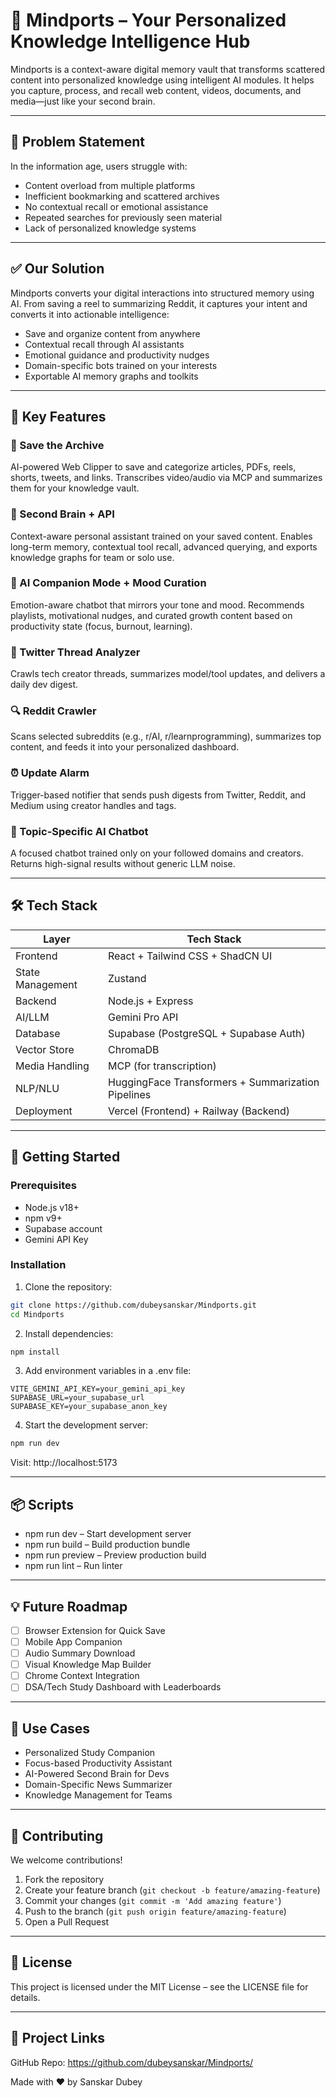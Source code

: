 
# 🧠 Mindports – Your Personalized Knowledge Intelligence Hub

Mindports is a context-aware digital memory vault that transforms scattered content into personalized knowledge using intelligent AI modules. It helps you capture, process, and recall web content, videos, documents, and media—just like your second brain.

---

## 🚨 Problem Statement

In the information age, users struggle with:

- Content overload from multiple platforms
- Inefficient bookmarking and scattered archives
- No contextual recall or emotional assistance
- Repeated searches for previously seen material
- Lack of personalized knowledge systems

---

## ✅ Our Solution

Mindports converts your digital interactions into structured memory using AI. From saving a reel to summarizing Reddit, it captures your intent and converts it into actionable intelligence:

- Save and organize content from anywhere
- Contextual recall through AI assistants
- Emotional guidance and productivity nudges
- Domain-specific bots trained on your interests
- Exportable AI memory graphs and toolkits

---

## 🔑 Key Features

### 🔖 Save the Archive
AI-powered Web Clipper to save and categorize articles, PDFs, reels, shorts, tweets, and links. Transcribes video/audio via MCP and summarizes them for your knowledge vault.

### 🧠 Second Brain + API
Context-aware personal assistant trained on your saved content. Enables long-term memory, contextual tool recall, advanced querying, and exports knowledge graphs for team or solo use.

### 🤖 AI Companion Mode + Mood Curation
Emotion-aware chatbot that mirrors your tone and mood. Recommends playlists, motivational nudges, and curated growth content based on productivity state (focus, burnout, learning).

### 🧵 Twitter Thread Analyzer
Crawls tech creator threads, summarizes model/tool updates, and delivers a daily dev digest.

### 🔍 Reddit Crawler
Scans selected subreddits (e.g., r/AI, r/learnprogramming), summarizes top content, and feeds it into your personalized dashboard.

### ⏰ Update Alarm
Trigger-based notifier that sends push digests from Twitter, Reddit, and Medium using creator handles and tags.

### 💬 Topic-Specific AI Chatbot
A focused chatbot trained only on your followed domains and creators. Returns high-signal results without generic LLM noise.

---

## 🛠️ Tech Stack

| Layer            | Tech Stack                                             |
|------------------|--------------------------------------------------------|
| Frontend         | React + Tailwind CSS + ShadCN UI                       |
| State Management | Zustand                                                |
| Backend          | Node.js + Express                                      |
| AI/LLM           | Gemini Pro API                                         |
| Database         | Supabase (PostgreSQL + Supabase Auth)                 |
| Vector Store     | ChromaDB                                               |
| Media Handling   | MCP (for transcription)                                |
| NLP/NLU          | HuggingFace Transformers + Summarization Pipelines     |
| Deployment       | Vercel (Frontend) + Railway (Backend)                 |

---

## 🚀 Getting Started

### Prerequisites

- Node.js v18+
- npm v9+
- Supabase account
- Gemini API Key

### Installation

1. Clone the repository:

```bash
git clone https://github.com/dubeysanskar/Mindports.git
cd Mindports
```

2. Install dependencies:

```bash
npm install
```

3. Add environment variables in a .env file:

```env
VITE_GEMINI_API_KEY=your_gemini_api_key
SUPABASE_URL=your_supabase_url
SUPABASE_KEY=your_supabase_anon_key
```

4. Start the development server:

```bash
npm run dev
```

Visit: http://localhost:5173

---

## 📦 Scripts

- npm run dev – Start development server
- npm run build – Build production bundle
- npm run preview – Preview production build
- npm run lint – Run linter

---

## 💡 Future Roadmap

- [ ] Browser Extension for Quick Save
- [ ] Mobile App Companion
- [ ] Audio Summary Download
- [ ] Visual Knowledge Map Builder
- [ ] Chrome Context Integration
- [ ] DSA/Tech Study Dashboard with Leaderboards

---

## 💼 Use Cases

- Personalized Study Companion
- Focus-based Productivity Assistant
- AI-Powered Second Brain for Devs
- Domain-Specific News Summarizer
- Knowledge Management for Teams

---

## 🤝 Contributing

We welcome contributions!

1. Fork the repository
2. Create your feature branch (`git checkout -b feature/amazing-feature`)
3. Commit your changes (`git commit -m 'Add amazing feature'`)
4. Push to the branch (`git push origin feature/amazing-feature`)
5. Open a Pull Request

---

## 📄 License

This project is licensed under the MIT License – see the LICENSE file for details.

---

## 🔗 Project Links

GitHub Repo: https://github.com/dubeysanskar/Mindports/

Made with ❤️ by Sanskar Dubey

